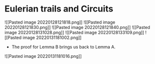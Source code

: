 # Eulerian trails and Circuits

![[Pasted image 20220128121818.png]]
![[Pasted image 20220128121830.png]]
![[Pasted image 20220128121840.png]]
![[Pasted image 20220128131028.png]]
![[Pasted image 20220128133109.png]]
![[Pasted image 20220131181002.png]]
- The proof for Lemma B brings us back to Lemma A.

![[Pasted image 20220131181016.png]]
